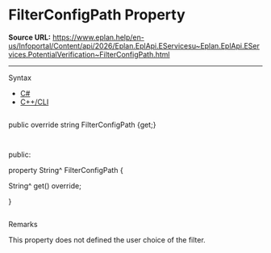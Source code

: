 # FilterConfigPath Property

**Source URL:** https://www.eplan.help/en-us/Infoportal/Content/api/2026/Eplan.EplApi.EServicesu~Eplan.EplApi.EServices.PotentialVerification~FilterConfigPath.html

---

Syntax

- [C#](#i-syntax-CS)
- [C++/CLI](#i-syntax-CPP2005)

```
```
public override string FilterConfigPath {get;}
```
```

```
```
public:

property String^ FilterConfigPath {

   String^ get() override;

}
```
```

Remarks

This property does not defined the user choice of the filter.
